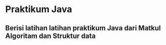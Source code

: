 # Praktikum Java

## Berisi latihan latihan praktikum Java dari Matkul Algoritam dan Struktur data 
